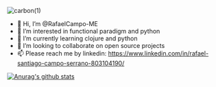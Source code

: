  
![carbon(1)](https://user-images.githubusercontent.com/68289151/194988557-0ccb3616-f410-474a-bc23-b4e206814794.svg)

- 👋 Hi, I’m @RafaelCampo-ME
- 👀 I’m interested in functional paradigm and python 
- 🌱 I’m currently learning clojure and python
- 💞️ I’m looking to collaborate on open source projects 
- 📫 Please reach me by linkedin: https://www.linkedin.com/in/rafael-santiago-campo-serrano-803104190/

<!---
RafaelCampo-ME/RafaelCampo-ME is a ✨ special ✨ repository because its `README.md` (this file) appears on your GitHub profile.
You can click the Preview link to take a look at your changes.
--->

[![Anurag's github stats](https://github-readme-stats.vercel.app/api?username=anuraghazra)](https://github.com/anuraghazra/github-readme-stats)
